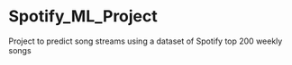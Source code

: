 # Spotify_ML_Project
Project to predict song streams using a dataset of Spotify top 200 weekly songs
